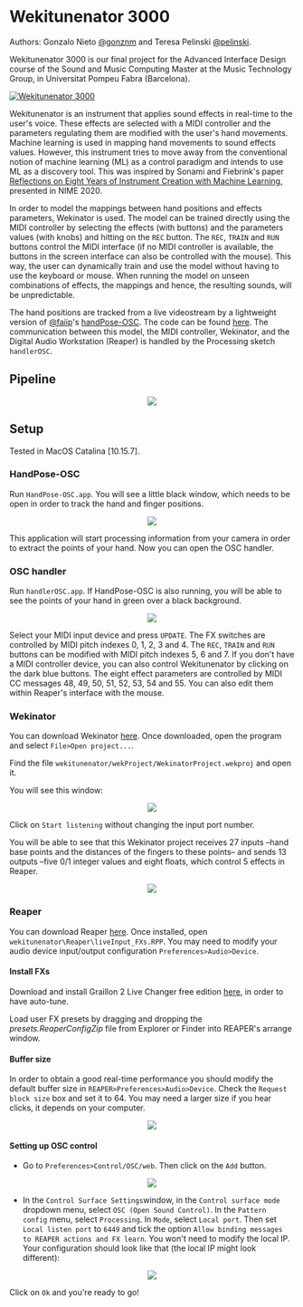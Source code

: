# Wekitunenator 3000
Authors: Gonzalo Nieto [@gonznm](https://github.com/gonznm) and Teresa Pelinski [@pelinski](https://github.com/pelinski).

Wekitunenator 3000 is our final project for the Advanced Interface Design course of the Sound and Music Computing Master at the Music Technology Group, in Universitat Pompeu Fabra (Barcelona).

[![Wekitunenator 3000](http://img.youtube.com/vi/M6bAb42s-lo/0.jpg)](http://www.youtube.com/watch?v=M6bAb42s-lo "Wekitunenator 3000")

Wekitunenator is an instrument that applies sound effects in real-time to the user's voice. These effects are selected with a MIDI controller and the parameters regulating them are modified with the user's hand movements. Machine learning is used in mapping hand movements to sound effects values. However, this instrument tries to move away from the conventional notion of machine learning (ML) as a control paradigm and intends to use ML as a discovery tool. This was inspired by Sonami and Fiebrink's paper [Reflections on Eight Years of Instrument Creation with Machine Learning](https://www.nime.org/proceedings/2020/nime2020_paper45.pdf), presented in NIME 2020.

In order to model the mappings between hand positions and effects parameters, Wekinator is used. The model can be trained directly using the MIDI controller by selecting the effects (with buttons) and the parameters values (with knobs) and hitting on the `REC` button. The `REC`, `TRAIN` and `RUN` buttons control the MIDI interface (if no MIDI controller is available, the buttons in the screen interface can also be controlled with the mouse). This way, the user can dynamically train and use the model without having to use the keyboard or mouse. When running the model on unseen combinations of effects, the mappings and hence, the resulting sounds, will be unpredictable.

The hand positions are tracked from a live videostream by a lightweight version of [@faiip](https://github.com/faaip/)'s [handPose-OSC](https://github.com/faaip/HandPose-OSC). The code can be found [here](https://github.com/gonski/HandPose-OSC). The communication between this model, the MIDI controller, Wekinator, and the Digital Audio Workstation (Reaper) is handled by the Processing sketch `handlerOSC`. 
## Pipeline
<div style="display:block;text-align:center"><img src="./.bin/pipeline.jpeg"/></div>

## Setup
Tested in MacOS Catalina [10.15.7].

### HandPose-OSC
Run `HandPose-OSC.app`. You will see a little black window, which needs to be open in order to track the hand and finger positions.  

<div style="text-align:center"><img src="./.bin/HandPose-OSC.png"/></div>

This application will start processing information from your camera in order to extract the points of your hand. Now you can open the OSC handler.

### OSC handler
Run `handlerOSC.app`. If HandPose-OSC is also running, you will be able to see the points of your hand in green over a black background. 

<div style="text-align:center"><img src="./.bin/handlerOSC.png"/></div>

Select your MIDI input device and press `UPDATE`. The FX switches are controlled by MIDI pitch indexes 0, 1, 2, 3 and 4. The `REC`, `TRAIN` and `RUN` buttons can be modified with MIDI pitch indexes 5, 6 and 7. If you don't have a MIDI controller device, you can also control Wekitunenator by clicking on the dark blue buttons. The eight effect parameters are controlled by MIDI CC messages 48, 49, 50, 51, 52, 53, 54 and 55. You can also edit them within Reaper's interface with the mouse.

### Wekinator
You can download Wekinator [here](http://www.wekinator.org/downloads/). Once downloaded, open the program and select `File>Open project...`. 

Find the file `wekitunenator/wekProject/WekinatorProject.wekproj` and open it.

You will see this window:

<div style="text-align:center"><img src="./.bin/wekinator1.png"/></div>

Click on `Start listening` without changing the input port number.

You will be able to see that this Wekinator project receives 27 inputs –hand base points and the distances of the fingers to these points– and sends 13 outputs –five 0/1 integer values and eight floats, which control 5 effects in Reaper.

<div style="text-align:center"><img src="./.bin/wekinator2.png"/></div>

### Reaper
You can download Reaper [here](https://www.reaper.fm/download.php). Once installed, open `wekitunenator\Reaper\liveInput_FXs.RPP`. You may need to modify your audio device input/output configuration `Preferences>Audio>Device`.

#### Install FXs
Download and install Graillon 2 Live Changer free edition [here](https://www.auburnsounds.com/products/Graillon.html), in order to have auto-tune.

Load user FX presets by dragging and dropping the *presets.ReaperConfigZip* file from Explorer or Finder into REAPER's arrange window.


#### Buffer size
In order to obtain a good real-time performance you should modify the default buffer size in `REAPER>Preferences>Audio>Device`. Check the `Request block size` box and set it to 64. You may need a larger size if you hear clicks, it depends on your computer.
<div style="text-align:center"><img src="./.bin/buffer.png"/></div>

#### Setting up OSC control 
* Go to `Preferences>Control/OSC/web`. Then click on the `Add` button.
<div style="text-align:center"><img src="./.bin/reaper_preferences.png"/></div>

* In the `Control Surface Settings`window, in the `Control surface mode` dropdown menu, select `OSC (Open Sound Control)`. In the `Pattern config` menu, select `Processing`. In `Mode`, select `Local port`. Then set `Local listen port` to `6449` and tick the option `Allow binding messages to REAPER actions and FX learn`. You won't need to modify the local IP. Your configuration should look like that (the local IP might look different):

<div style="text-align:center"><img src="./.bin/control_surface_settings.png"/></div>

Click on `Ok` and you're ready to go!
